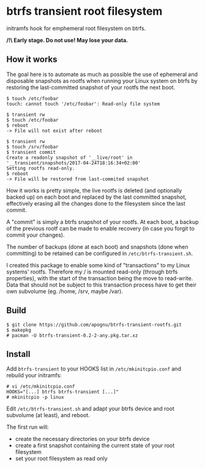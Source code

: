 # btrfs transient root filesystem

initramfs hook for emphemeral root filesystem on btrfs.

**/!\ Early stage. Do not use! May lose your data.**

## How it works

The goal here is to automate as much as possible the use of ephemeral and disposable snapshots as rootfs when running your Linux system on btrfs by restoring the last-committed snapshot of your rootfs the next boot.

```
$ touch /etc/foobar
touch: cannot touch '/etc/foobar': Read-only file system

$ transient rw
$ touch /etc/foobar
$ reboot
-> File will not exist after reboot

$ transient rw
$ touch /srv/foobar
$ transient commit
Create a readonly snapshot of '__live/root' in '__transient/snapshots/2017-04-24T18:16:34+02:00'
Setting rootfs read-only.
$ reboot
-> File will be restored from last-commited snapshot
```

How it works is pretty simple, the live rootfs is deleted (and optionally backed up) on each boot and replaced by the last committed snapshot, effectively erasing all the changes done to the filesystem since the last commit.

A "commit" is simply a btrfs snapshot of your rootfs. At each boot, a backup of the previous rootf can be made to enable recovery (in case you forgit to commit your changes).

The number of backups (done at each boot) and snapshots (done when committing) to be retained can be configured in ```/etc/btrfs-transient.sh```.

I created this package to enable some kind of "transactions" to my Linux systems' rootfs. Therefore my / is mounted read-only (through btrfs properties), with the start of the transaction being the move to read-write. Data that should not be subject to this transaction process have to get their own subvolume (eg. /home, /srv, maybe /var).

## Build

```
$ git clone https://github.com/apognu/btrfs-transient-rootfs.git
$ makepkg
# pacman -U btrfs-transient-0.2-2-any.pkg.tar.xz
```

## Install

Add ```btrfs-transient``` to your HOOKS list in ```/etc/mkinitcpio.conf``` and rebuild your initramfs:

```
# vi /etc/mkinitcpio.conf
HOOKS="[...] btrfs btrfs-transient [...]"
# mkinitcpio -p linux
```

Edit ```/etc/btrfs-transient.sh``` and adapt your btrfs device and root subvolume (at least), and reboot.

The first run will:
 * create the necessary directories on your btrfs device
 * create a first snapshot containing the current state of your root filesystem
 * set your root filesystem as read only

